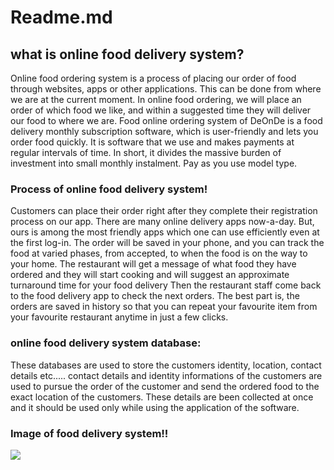 # Readme.md
## what is online food delivery system?
Online food ordering system is a process of placing our order of food through websites, apps or other applications. 
This can be done from where we are at the current moment. 
In online food ordering, we will place an order of which food we like, and within a suggested time they will deliver our food to where we are. 
Food online ordering system of DeOnDe is a food delivery monthly subscription software, which is user-friendly and lets you order food quickly. 
It is software that we use and makes payments at regular intervals of time. 
In short, it divides the massive burden of investment into small monthly instalment. 
Pay as you use model type.
### Process of online food delivery system!
Customers can place their order right after they complete their registration process on our app. 
There are many online delivery apps now-a-day. But, ours is among the most friendly apps which one can use efficiently even at the first log-in.
The order will be saved in your phone, and you can track the food at varied phases, from accepted, to when the food is on the way to your home.
The restaurant will get a message of what food they have ordered and they will start cooking and will suggest an approximate turnaround time for your food delivery
Then the restaurant staff come back to the food delivery app to check the next orders.
The best part is, the orders are saved in history so that you can repeat your favourite item from your favourite restaurant anytime in just a few clicks.
### online food delivery system database:
These databases are used to store the customers identity, location, contact details etc..... 
contact details and identity informations of the customers are used to pursue the order of the customer and send the ordered food to the exact location of the customers.
These details are been collected at once and it should be used only while using the application of the software.
### Image of food delivery system!!
<img src="https://miro.medium.com/max/1400/1*yyXpee24U5wQMhe1BDgUiA.png">
